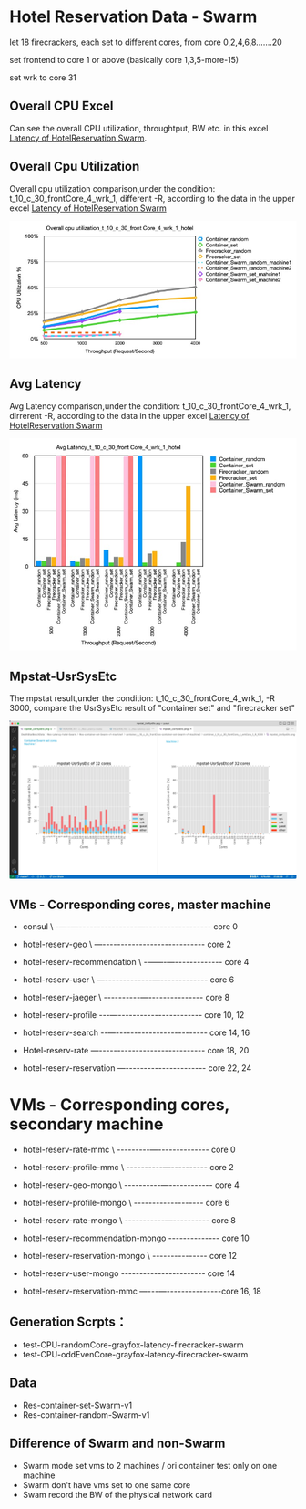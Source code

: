 # Hotel Reservation Data - Swarm

let 18 firecrackers, each set to different cores, from core 0,2,4,6,8…….20

set frontend to core 1 or above (basically core 1,3,5-more-15)

set wrk to core 31

## Overall CPU Excel
Can see the overall CPU utilization, throughtput, BW etc. in this excel [Latency of HotelReservation Swarm](https://docs.google.com/spreadsheets/d/1SAPFEOHZ8QP8jzDtzEEULMyZjnnBidJd21M3Xt4HAz8/edit#gid=1045338351).

## Overall Cpu Utilization
Overall cpu utilization comparison,under the condition: t_10_c_30_frontCore_4_wrk_1, different -R, according to the data in the upper excel [Latency of HotelReservation Swarm](https://docs.google.com/spreadsheets/d/1SAPFEOHZ8QP8jzDtzEEULMyZjnnBidJd21M3Xt4HAz8/edit#gid=1045338351)

![CPU_Utilization](CPU_Utilization_hotel_Swarm.jpg)

## Avg Latency
Avg Latency comparison,under the condition: t_10_c_30_frontCore_4_wrk_1, dirrerent -R, according to the data in the upper excel [Latency of HotelReservation Swarm](https://docs.google.com/spreadsheets/d/1SAPFEOHZ8QP8jzDtzEEULMyZjnnBidJd21M3Xt4HAz8/edit#gid=1045338351)

![Avg_Latency](Avg_Latency_hotel_Swarm.jpg)

## Mpstat-UsrSysEtc
The mpstat result,under the condition: t_10_c_30_frontCore_4_wrk_1, -R 3000, compare the UsrSysEtc result of "container set" and "firecracker set"

![Mpstat_UsrSysEtc_Container_Swarm_setCore_R1000](mpstat_UsrSysEtc-container-Swarm-setCore-R-1000.jpg)

## VMs - Corresponding cores, master machine
* consul \ -—-—----------------—------------------ core 0
* hotel-reserv-geo \ —---------------------------- core 2
* hotel-reserv-recommendation \ -——-—------------- core 4
* hotel-reserv-user \ —-------------—------------- core 6
* hotel-reserv-jaeger \ ----------—--------------- core 8

* hotel-reserv-profile ---—----------------------- core 10, 12
* hotel-reserv-search --—------------------------- core 14, 16
* Hotel-reserv-rate —----------------------------- core 18, 20
* hotel-reserv-reservation —---------------------- core 22, 24

# VMs - Corresponding cores, secondary machine
* hotel-reserv-rate-mmc \ ---------—-------------- core 0
* hotel-reserv-profile-mmc \ ----------—---------- core 2
* hotel-reserv-geo-mongo \ ----------—------------ core 4
* hotel-reserv-profile-mongo \ ------------------- core 6
* hotel-reserv-rate-mongo \ -----------—---------- core 8
* hotel-reserv-recommendation-mongo -------------- core 10

* hotel-reserv-reservation-mongo \ --------------- core 12
* hotel-reserv-user-mongo  ----------------------- core 14

* hotel-reserv-reservation-mmc —---—---------------core 16, 18


## Generation Scrpts：
* test-CPU-randomCore-grayfox-latency-firecracker-swarm
* test-CPU-oddEvenCore-grayfox-latency-firecracker-swarm

## Data
* Res-container-set-Swarm-v1
* Res-container-random-Swarm-v1

## Difference of Swarm and non-Swarm
* Swarm mode set vms to 2 machines / ori container test only on one machine
* Swarm don't have vms set to one same core 
* Swam record the BW of the physical network card 